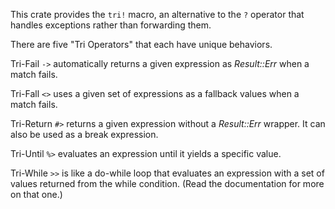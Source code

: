 This crate provides the `tri!` macro, an alternative to the `?`
operator that handles exceptions rather than forwarding them.

There are five "Tri Operators" that each have unique behaviors.

Tri-Fail `->` automatically returns a given expression as *Result::Err* when
a match fails.

Tri-Fall `<>` uses a given set of expressions as a fallback values when a
match fails.

Tri-Return `#>` returns a given expression without a *Result::Err* wrapper.
It can also be used as a break expression.

Tri-Until `%>` evaluates an expression until it yields a specific value.

Tri-While `>>` is like a do-while loop that evaluates an expression with
a set of values returned from the while condition.
(Read the documentation for more on that one.)
